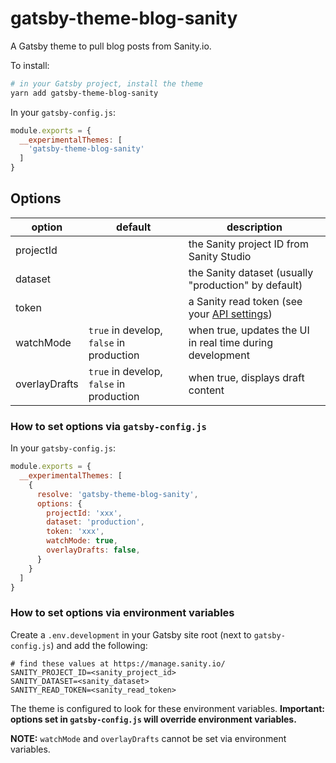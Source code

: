 # gatsby-theme-blog-sanity

A Gatsby theme to pull blog posts from Sanity.io.

To install:

```sh
# in your Gatsby project, install the theme
yarn add gatsby-theme-blog-sanity
```

In your `gatsby-config.js`:
```js
module.exports = {
  __experimentalThemes: [
    'gatsby-theme-blog-sanity'
  ]
}
```

## Options

option        | default                                  | description
------------- | ---------------------------------------- | -----------
projectId     |                                          | the Sanity project ID from Sanity Studio
dataset       |                                          | the Sanity dataset (usually "production" by default)
token         |                                          | a Sanity read token (see your [API settings](https://manage.sanity.io))
watchMode     | `true` in develop, `false` in production | when true, updates the UI in real time during development
overlayDrafts | `true` in develop, `false` in production | when true, displays draft content

### How to set options via `gatsby-config.js`

In your `gatsby-config.js`:

```js
module.exports = {
  __experimentalThemes: [
    {
      resolve: 'gatsby-theme-blog-sanity',
      options: {
        projectId: 'xxx',
        dataset: 'production',
        token: 'xxx',
        watchMode: true,
        overlayDrafts: false,
      }
    }
  ]
}
```

### How to set options via environment variables

Create a `.env.development` in your Gatsby site root (next to `gatsby-config.js`) and add the following:

```env
# find these values at https://manage.sanity.io/
SANITY_PROJECT_ID=<sanity_project_id>
SANITY_DATASET=<sanity_dataset>
SANITY_READ_TOKEN=<sanity_read_token>
```

The theme is configured to look for these environment variables. **Important: options set in `gatsby-config.js` will override environment variables.**

**NOTE:** `watchMode` and `overlayDrafts` cannot be set via environment variables.